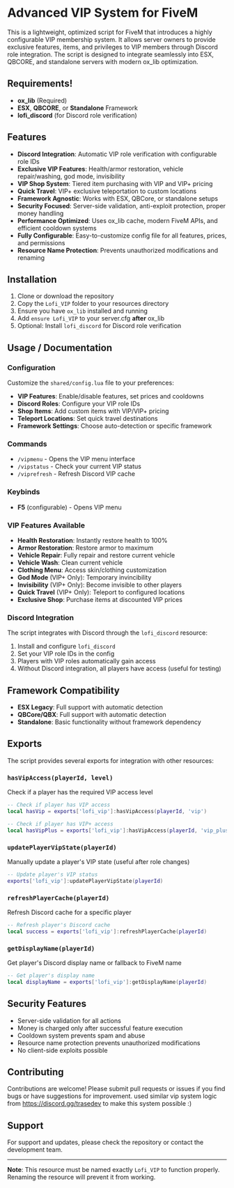 # Advanced VIP System for FiveM

This is a lightweight, optimized script for FiveM that introduces a highly configurable VIP membership system. It allows server owners to provide exclusive features, items, and privileges to VIP members through Discord role integration. The script is designed to integrate seamlessly into ESX, QBCORE, and standalone servers with modern ox_lib optimization.

## Requirements!
- **ox_lib** (Required)
- **ESX**, **QBCORE**, or **Standalone** Framework
- **lofi_discord** (for Discord role verification)

## Features
- **Discord Integration**: Automatic VIP role verification with configurable role IDs
- **Exclusive VIP Features**: Health/armor restoration, vehicle repair/washing, god mode, invisibility
- **VIP Shop System**: Tiered item purchasing with VIP and VIP+ pricing
- **Quick Travel**: VIP+ exclusive teleportation to custom locations
- **Framework Agnostic**: Works with ESX, QBCore, or standalone setups
- **Security Focused**: Server-side validation, anti-exploit protection, proper money handling
- **Performance Optimized**: Uses ox_lib cache, modern FiveM APIs, and efficient cooldown systems
- **Fully Configurable**: Easy-to-customize config file for all features, prices, and permissions
- **Resource Name Protection**: Prevents unauthorized modifications and renaming

## Installation
1. Clone or download the repository
2. Copy the `Lofi_VIP` folder to your resources directory
3. Ensure you have `ox_lib` installed and running
4. Add `ensure Lofi_VIP` to your server.cfg **after** ox_lib
5. Optional: Install `lofi_discord` for Discord role verification

## Usage / Documentation

### Configuration
Customize the `shared/config.lua` file to your preferences:
- **VIP Features**: Enable/disable features, set prices and cooldowns
- **Discord Roles**: Configure your VIP role IDs
- **Shop Items**: Add custom items with VIP/VIP+ pricing
- **Teleport Locations**: Set quick travel destinations
- **Framework Settings**: Choose auto-detection or specific framework

### Commands
- `/vipmenu` - Opens the VIP menu interface
- `/vipstatus` - Check your current VIP status
- `/viprefresh` - Refresh Discord VIP cache

### Keybinds
- **F5** (configurable) - Opens VIP menu

### VIP Features Available
- **Health Restoration**: Instantly restore health to 100%
- **Armor Restoration**: Restore armor to maximum
- **Vehicle Repair**: Fully repair and restore current vehicle
- **Vehicle Wash**: Clean current vehicle
- **Clothing Menu**: Access skin/clothing customization
- **God Mode** (VIP+ Only): Temporary invincibility
- **Invisibility** (VIP+ Only): Become invisible to other players
- **Quick Travel** (VIP+ Only): Teleport to configured locations
- **Exclusive Shop**: Purchase items at discounted VIP prices

### Discord Integration
The script integrates with Discord through the `lofi_discord` resource:
1. Install and configure `lofi_discord`
2. Set your VIP role IDs in the config
3. Players with VIP roles automatically gain access
4. Without Discord integration, all players have access (useful for testing)

## Framework Compatibility
- **ESX Legacy**: Full support with automatic detection
- **QBCore/QBX**: Full support with automatic detection  
- **Standalone**: Basic functionality without framework dependency

## Exports
The script provides several exports for integration with other resources:

### `hasVipAccess(playerId, level)`
Check if a player has the required VIP access level
```lua
-- Check if player has VIP access
local hasVip = exports['lofi_vip']:hasVipAccess(playerId, 'vip')

-- Check if player has VIP+ access  
local hasVipPlus = exports['lofi_vip']:hasVipAccess(playerId, 'vip_plus')
```

### `updatePlayerVipState(playerId)`
Manually update a player's VIP state (useful after role changes)
```lua
-- Update player's VIP status
exports['lofi_vip']:updatePlayerVipState(playerId)
```

### `refreshPlayerCache(playerId)`
Refresh Discord cache for a specific player
```lua
-- Refresh player's Discord cache
local success = exports['lofi_vip']:refreshPlayerCache(playerId)
```

### `getDisplayName(playerId)`
Get player's Discord display name or fallback to FiveM name
```lua
-- Get player's display name
local displayName = exports['lofi_vip']:getDisplayName(playerId)
```

## Security Features
- Server-side validation for all actions
- Money is charged only after successful feature execution
- Cooldown system prevents spam and abuse
- Resource name protection prevents unauthorized modifications
- No client-side exploits possible

## Contributing
Contributions are welcome! Please submit pull requests or issues if you find bugs or have suggestions for improvement.
used similar vip system logic from https://discord.gg/trasedev to make this system possible :)

## Support
For support and updates, please check the repository or contact the development team.

---
**Note**: This resource must be named exactly `Lofi_VIP` to function properly. Renaming the resource will prevent it from working.
